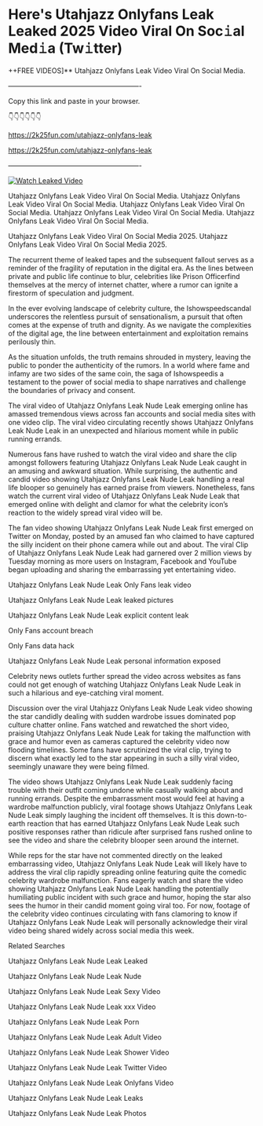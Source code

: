 # Here's Utahjazz Onlyfans Leak Leaked 2025 Video Viral On Soc𝚒al Med𝚒a (Tw𝚒tter)

++FREE VIDEOS]** Utahjazz Onlyfans Leak Video Viral On Social Media.

———————————————————-

Copy this link and paste in your browser.

👇👇👇👇👇👇

https://2k25fun.com/utahjazz-onlyfans-leak

https://2k25fun.com/utahjazz-onlyfans-leak

———————————————————-

[![Watch Leaked Video](https://miro.medium.com/v2/resize:fit:828/format:webp/1*cilzJN44JGOrTw9NJCrNHA.gif "Watch Leaked Video")](https://2k25fun.com/utahjazz-onlyfans-leak)

Utahjazz Onlyfans Leak Video Viral On Social Media. Utahjazz Onlyfans Leak Video Viral On Social Media. Utahjazz Onlyfans Leak Video Viral On Social Media. Utahjazz Onlyfans Leak Video Viral On Social Media. Utahjazz Onlyfans Leak Video Viral On Social Media.

Utahjazz Onlyfans Leak Video Viral On Social Media 2025. Utahjazz Onlyfans Leak Video Viral On Social Media 2025.

The recurrent theme of leaked tapes and the subsequent fallout serves as a reminder of the fragility of reputation in the digital era. As the lines between private and public life continue to blur, celebrities like Prison Officerfind themselves at the mercy of internet chatter, where a rumor can ignite a firestorm of speculation and judgment.

In the ever evolving landscape of celebrity culture, the Ishowspeedscandal underscores the relentless pursuit of sensationalism, a pursuit that often comes at the expense of truth and dignity. As we navigate the complexities of the digital age, the line between entertainment and exploitation remains perilously thin.

As the situation unfolds, the truth remains shrouded in mystery, leaving the public to ponder the authenticity of the rumors. In a world where fame and infamy are two sides of the same coin, the saga of Ishowspeedis a testament to the power of social media to shape narratives and challenge the boundaries of privacy and consent.

The viral video of Utahjazz Onlyfans Leak Nude Leak emerging online has amassed tremendous views across fan accounts and social media sites with one video clip. The viral video circulating recently shows Utahjazz Onlyfans Leak Nude Leak in an unexpected and hilarious moment while in public running errands.

Numerous fans have rushed to watch the viral video and share the clip amongst followers featuring Utahjazz Onlyfans Leak Nude Leak caught in an amusing and awkward situation. While surprising, the authentic and candid video showing Utahjazz Onlyfans Leak Nude Leak handling a real life blooper so genuinely has earned praise from viewers. Nonetheless, fans watch the current viral video of Utahjazz Onlyfans Leak Nude Leak that emerged online with delight and clamor for what the celebrity icon’s reaction to the widely spread viral video will be.

The fan video showing Utahjazz Onlyfans Leak Nude Leak first emerged on Twitter on Monday, posted by an amused fan who claimed to have captured the silly incident on their phone camera while out and about. The viral Clip of Utahjazz Onlyfans Leak Nude Leak had garnered over 2 million views by Tuesday morning as more users on Instagram, Facebook and YouTube began uploading and sharing the embarrassing yet entertaining video.

Utahjazz Onlyfans Leak Nude Leak Only Fans leak video

Utahjazz Onlyfans Leak Nude Leak leaked pictures

Utahjazz Onlyfans Leak Nude Leak explicit content leak

Only Fans account breach

Only Fans data hack

Utahjazz Onlyfans Leak Nude Leak personal information exposed

Celebrity news outlets further spread the video across websites as fans could not get enough of watching Utahjazz Onlyfans Leak Nude Leak in such a hilarious and eye-catching viral moment.

Discussion over the viral Utahjazz Onlyfans Leak Nude Leak video showing the star candidly dealing with sudden wardrobe issues dominated pop culture chatter online. Fans watched and rewatched the short video, praising Utahjazz Onlyfans Leak Nude Leak for taking the malfunction with grace and humor even as cameras captured the celebrity video now flooding timelines. Some fans have scrutinized the viral clip, trying to discern what exactly led to the star appearing in such a silly viral video, seemingly unaware they were being filmed.

The video shows Utahjazz Onlyfans Leak Nude Leak suddenly facing trouble with their outfit coming undone while casually walking about and running errands. Despite the embarrassment most would feel at having a wardrobe malfunction publicly, viral footage shows Utahjazz Onlyfans Leak Nude Leak simply laughing the incident off themselves. It is this down-to-earth reaction that has earned Utahjazz Onlyfans Leak Nude Leak such positive responses rather than ridicule after surprised fans rushed online to see the video and share the celebrity blooper seen around the internet.

While reps for the star have not commented directly on the leaked embarrassing video, Utahjazz Onlyfans Leak Nude Leak will likely have to address the viral clip rapidly spreading online featuring quite the comedic celebrity wardrobe malfunction. Fans eagerly watch and share the video showing Utahjazz Onlyfans Leak Nude Leak handling the potentially humiliating public incident with such grace and humor, hoping the star also sees the humor in their candid moment going viral too. For now, footage of the celebrity video continues circulating with fans clamoring to know if Utahjazz Onlyfans Leak Nude Leak will personally acknowledge their viral video being shared widely across social media this week.

Related Searches

Utahjazz Onlyfans Leak Nude Leak Leaked

Utahjazz Onlyfans Leak Nude Leak Nude

Utahjazz Onlyfans Leak Nude Leak Sexy Video

Utahjazz Onlyfans Leak Nude Leak xxx Video

Utahjazz Onlyfans Leak Nude Leak Porn

Utahjazz Onlyfans Leak Nude Leak Adult Video

Utahjazz Onlyfans Leak Nude Leak Shower Video

Utahjazz Onlyfans Leak Nude Leak Twitter Video

Utahjazz Onlyfans Leak Nude Leak Onlyfans Video

Utahjazz Onlyfans Leak Nude Leak Leaks

Utahjazz Onlyfans Leak Nude Leak Photos